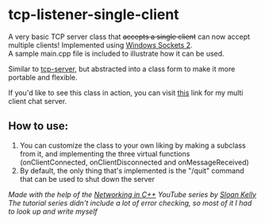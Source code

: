 # tcp-listener-single-client

A very basic TCP server class that ~~accepts a single client~~ can now accept multiple clients! Implemented using [Windows Sockets 2](https://docs.microsoft.com/en-us/windows/win32/winsock/windows-sockets-start-page-2).  
A sample main.cpp file is included to illustrate how it can be used.  

Similar to [tcp-server](https://github.com/molnar-david/tcp-server), but abstracted into a class form to make it more portable and flexible.

If you'd like to see this class in action, you can visit [this](https://github.com/molnar-david/multi-client-chat/) link for my multi client chat server.

## How to use:

1. You can customize the class to your own liking by making a subclass from it, and implementing the three virtual functions (onClientConnected, onClientDisconnected and onMessageReceived)
2. By default, the only thing that's implemented is the "/quit" command that can be used to shut down the server

*Made with the help of the [Networking in C++](https://www.youtube.com/playlist?list=PLZo2FfoMkJeEogzRXEJeTb3xpA2RAzwCZ) YouTube series by [Sloan Kelly](https://www.youtube.com/c/sloankelly)*  
*The tutorial series didn't include a lot of error checking, so most of it I had to look up and write myself*

